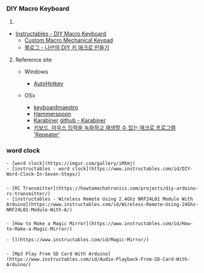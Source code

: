 ### DIY Macro Keyboard

1.
  - [Instructables - DIY Macro Keyboard](https://www.instructables.com/id/DIGIKEYPAD-DigiSpark/)
	- [Custom Macro Mechanical Keypad](https://www.instructables.com/id/Custom-Macro-Mechanical-Keypad/)
	- [블로그 - 나만의 DIY 키 매크로 만들기](https://m.blog.naver.com/no1_devicemart/221301571838)

2. Reference site
	* Windows
		- [AutoHotkey](https://github.com/Lexikos/AutoHotkey_L)

	* OSx
		- [keyboardmaestro](http://www.keyboardmaestro.com/main/)
		- [Hammerspoon](http://www.hammerspoon.org)
		- [Karabiner](https://pqrs.org/osx/karabiner/)
		  [github - Karabiner](https://github.com/tekezo/Karabiner)
		- [키보드, 마우스 입력을 녹화하고 재생할 수 있는 매크로 프로그램 'Repeater'](https://macnews.tistory.com/1622)


### word clock
	- [word clock](https://imgur.com/gallery/iMXmj)
	- [instructables - word clock](https://www.instructables.com/id/DIY-Word-Clock-In-Seven-Steps/)

###
 	- [RC Transmitter](https://howtomechatronics.com/projects/diy-arduino-rc-transmitter/)
	- [instructables - Wireless Remote Using 2.4Ghz NRF24L01 Module With Arduino](https://www.instructables.com/id/Wireless-Remote-Using-24Ghz-NRF24L01-Module-With-A/)

###
	- [How to Make a Magic Mirror](https://www.instructables.com/id/How-to-Make-a-Magic-Mirror/)

	- [](https://www.instructables.com/id/Magic-Mirror/)

###
	- [Mp3 Play From SD Card With Arduino](https://www.instructables.com/id/Audio-Playback-From-SD-Card-With-Arduino/)
